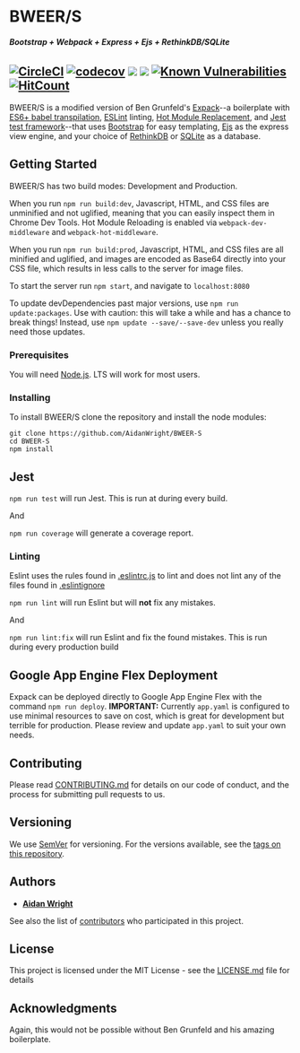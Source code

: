 # BWEER/S
###### **Bootstrap + Webpack + Express + Ejs + RethinkDB/SQLite**

[![CircleCI](https://circleci.com/gh/AidanWright/BWEER-S.svg?style=shield)](https://circleci.com/gh/AidanWright/BWEER-S) [![codecov](https://codecov.io/gh/AidanWright/BWEER-S/branch/master/graph/badge.svg)](https://codecov.io/gh/AidanWright/BWEER-S) [![](https://david-dm.org/AidanWright/BWEER-S.svg)](https://david-dm.org/AidanWright/BWEER-S) [![](https://david-dm.org/AidanWright/BWEER-S/dev-status.svg)](https://david-dm.org/AidanWright/BWEER-S?type=dev) [![Known Vulnerabilities](https://snyk.io/test/github/AidanWright/BWEER-S/badge.svg?targetFile=package.json)](https://snyk.io/test/github/AidanWright/BWEER-S?targetFile=package.json) [![HitCount](http://hits.dwyl.com/AidanWright/BWEER-S.svg)](http://hits.dwyl.com/AidanWright/BWEER-S)
--
BWEER/S is a modified version of Ben Grunfeld's [Expack](https://github.com/bengrunfeld/expack)--a boilerplate with [ES6+ babel transpilation](https://babeljs.io/docs/en/), [ESLint](https://eslint.org/) linting, [Hot Module Replacement](https://webpack.js.org/guides/hot-module-replacement/), and [Jest test framework](https://jestjs.io/)--that uses [Bootstrap](https://getbootstrap.com/) for easy templating, [Ejs](https://ejs.co/) as the express view engine, and your choice of [RethinkDB](https://rethinkdb.com/) or [SQLite](https://sqlite.org/index.html) as a database.

## Getting Started

BWEER/S has two build modes: Development and Production.

When you run `npm run build:dev`, Javascript, HTML, and CSS files are unminified and not uglified, meaning that you can easily inspect them in Chrome Dev Tools. Hot Module Reloading is enabled via `webpack-dev-middleware` and `webpack-hot-middleware`.

When you run `npm run build:prod`, Javascript, HTML, and CSS files are all minified and uglified, and images are encoded as Base64 directly into your CSS file, which results in less calls to the server for image files.

To start the server run `npm start`, and navigate to `localhost:8080`

To update devDependencies past major versions, use `npm run update:packages`. Use with caution: this will take a while and has a chance to break things! Instead, use `npm update --save/--save-dev` unless you really need those updates.

### Prerequisites

You will need [Node.js](https://nodejs.org/en/). LTS will work for most users.

### Installing

To install BWEER/S clone the repository and install the node modules:
```
git clone https://github.com/AidanWright/BWEER-S
cd BWEER-S
npm install
```

## Jest

`npm run test` will run Jest. This is run at during every build.

And

`npm run coverage` will generate a coverage report.

### Linting
Eslint uses the rules found in [.eslintrc.js](.eslintrc.js) to lint and does not lint any of the files found in [.eslintignore](.eslintignore)  

`npm run lint` will run Eslint but will **not** fix any mistakes.

And

`npm run lint:fix` will run Eslint and fix the found mistakes. This is run during every production build

## Google App Engine Flex Deployment

Expack can be deployed directly to Google App Engine Flex with the command `npm run deploy`. **IMPORTANT:** Currently `app.yaml` is configured to use minimal resources to save on cost, which is great for development but terrible for production. Please review and update `app.yaml` to suit your own needs.

## Contributing

Please read [CONTRIBUTING.md](CONTRIBUTING.md) for details on our code of conduct, and the process for submitting pull requests to us.

## Versioning

We use [SemVer](http://semver.org/) for versioning. For the versions available, see the [tags on this repository](https://github.com/AidanWright/BWEER-S/tags).

## Authors

* [**Aidan Wright**](https://github.com/AidanWright)

See also the list of [contributors](https://github.com/AidanWright/BWEER-S/contributors) who participated in this project.

## License

This project is licensed under the MIT License - see the [LICENSE.md](LICENSE.md) file for details

## Acknowledgments

Again, this would not be possible without Ben Grunfeld and his amazing boilerplate.
